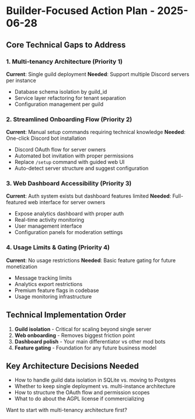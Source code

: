 # Builder-Focused Action Plan - 2025-06-28

## Core Technical Gaps to Address

### 1. Multi-tenancy Architecture (Priority 1)
**Current**: Single guild deployment
**Needed**: Support multiple Discord servers per instance
- Database schema isolation by guild_id
- Service layer refactoring for tenant separation
- Configuration management per guild

### 2. Streamlined Onboarding Flow (Priority 2)
**Current**: Manual setup commands requiring technical knowledge
**Needed**: One-click Discord bot installation
- Discord OAuth flow for server owners
- Automated bot invitation with proper permissions
- Replace `/setup` command with guided web UI
- Auto-detect server structure and suggest configuration

### 3. Web Dashboard Accessibility (Priority 3)
**Current**: Auth system exists but dashboard features limited
**Needed**: Full-featured web interface for server owners
- Expose analytics dashboard with proper auth
- Real-time activity monitoring
- User management interface
- Configuration panels for moderation settings

### 4. Usage Limits & Gating (Priority 4)
**Current**: No usage restrictions
**Needed**: Basic feature gating for future monetization
- Message tracking limits
- Analytics export restrictions
- Premium feature flags in codebase
- Usage monitoring infrastructure

## Technical Implementation Order

1. **Guild isolation** - Critical for scaling beyond single server
2. **Web onboarding** - Removes biggest friction point
3. **Dashboard polish** - Your main differentiator vs other mod bots
4. **Feature gating** - Foundation for any future business model

## Key Architecture Decisions Needed
- How to handle guild data isolation in SQLite vs. moving to Postgres
- Whether to keep single deployment vs. multi-instance architecture
- How to structure the OAuth flow and permission scopes
- What to do about the AGPL license if commercializing

Want to start with multi-tenancy architecture first?